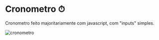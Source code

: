 # Cronometro &#9201;
<p>Cronometro feito majoritariamente com javascript, com "inputs" simples.</p>


![cronometro](https://user-images.githubusercontent.com/115052701/218892826-5c21da71-75cf-4c12-8c24-3f8fd6fda1f5.PNG)
